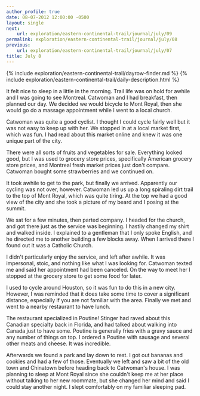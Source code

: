 ```yaml
---
author_profile: true
date: 08-07-2012 12:00:00 -0500
layout: single
next:
    url: exploration/eastern-continental-trail/journal/july/09
permalink: exploration/eastern-continental-trail/journal/july/08
previous:
    url: exploration/eastern-continental-trail/journal/july/07
title: July 8
---
```

{% include exploration/eastern-continental-trail/dayrow-finder.md %}
{% include exploration/eastern-continental-trail/daily-description.html %}

It felt nice to sleep in a little in the morning. Trail life was on hold for awhile and I was going to see Montreal. Catwoman and I had breakfast, then planned our day. We decided we would bicycle to Mont Royal, then she would go do a massage appointment while I went to a local church.

Catwoman was quite a good cyclist. I thought I could cycle fairly well but it was not easy to keep up with her. We stopped in at a local market first, which was fun. I had read about this market online and knew it was one unique part of the city.

There were all sorts of fruits and vegetables for sale. Everything looked good, but I was used to grocery store prices, specifically American grocery store prices, and Montreal fresh market prices just don't compare. Catwoman bought some strawberries and we continued on.

It took awhile to get to the park, but finally we arrived. Apparently our cycling was not over, however. Catwoman led us up a long spiraling dirt trail to the top of Mont Royal, which was quite tiring. At the top we had a good view of the city and she took a picture of my beard and I posing at the summit.

We sat for a few minutes, then parted company. I headed for the church, and got there just as the service was beginning. I hastily changed my shirt and walked inside. I explained to a gentleman that I only spoke English, and he directed me to another building a few blocks away. When I arrived there I found out it was a Catholic Church.

I didn't particularly enjoy the service, and left after awhile. It was impersonal, stoic, and nothing like what I was looking for. Catwoman texted me and said her appointment had been canceled. On the way to meet her I stopped at the grocery store to get some food for later.

I used to cycle around Houston, so it was fun to do this in a new city. However, I was reminded that it does take some time to cover a significant distance, especially if you are not familiar with the area. Finally we met and went to a nearby restaurant to have lunch.

The restaurant specialized in Poutine! Stinger had raved about this Canadian specialty back in Florida, and had talked about walking into Canada just to have some. Poutine is generally fries with a gravy sauce and any number of things on top. I ordered a Poutine with sausage and several other meats and cheese. It was incredible.

Afterwards we found a park and lay down to rest. I got out bananas and cookies and had a few of those. Eventually we left and saw a bit of the old town and Chinatown before heading back to Catwoman's house. I was planning to sleep at Mont Royal since she couldn't keep me at her place without talking to her new roommate, but she changed her mind and said I could stay another night. I slept comfortably on my familiar sleeping pad.